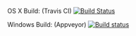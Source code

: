 OS X Build: (Travis CI) [![Build Status](https://travis-ci.org/jibijose/springbootquickstart.png?branch=master)](https://travis-ci.org/jibijose/springbootquickstart)

Windows Build: (Appveyor) [![Build status](https://ci.appveyor.com/api/projects/status/6204kde3kcdgm480)](https://ci.appveyor.com/project/jibijose/springbootquickstart)

